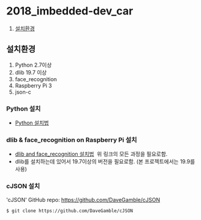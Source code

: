 # 2018_imbedded-dev_car
1. [설치환경](#설치환경)


## 설치환경
1. Python 2.7이상
2. dlib 19.7 이상
3. face_recognition
4. Raspberry Pi 3
5. json-c
### Python 설치
 * [Python 설치법](http://tofusoup429.tistory.com/2)

### dlib & face_recognition on Raspberry Pi 설치
 * [dlib and face_recognition 설치법](https://gist.github.com/ageitgey/1ac8dbe8572f3f533df6269dab35df65)
  위 링크의 모든 과정을 필요로함.
 * dlib를 설치하는데 있어서 19.7이상의 버전을 필요로함. (본 프로젝트에서는 19.9를 사용)
  
### cJSON 설치
 'cJSON' GitHub repo: https://github.com/DaveGamble/cJSON
 
 ```sh
 $ git clone https://github.com/DaveGamble/cJSON
 ```
 
